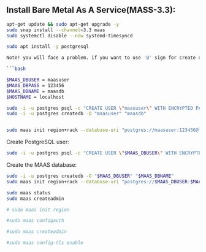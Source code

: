 ## Install Bare Metal As A Service(MASS-3.3):

```bash
apt-get update && sudo apt-get upgrade -y
sudo snap install --channel=3.3 maas
sudo systemctl disable --now systemd-timesyncd
```


```bash
sudo apt install -y postgresql

Note! you will face a problem. if you want to use '@' sign for create db password:

```bash

$MAAS_DBUSER = maasuser
$MAAS_DBPASS = 123456
$MAAS_DBNAME = maasdb
$HOSTNAME = localhost

```

```bash
sudo -i -u postgres psql -c "CREATE USER \"maasuser\" WITH ENCRYPTED PASSWORD '123456'"
sudo -i -u postgres createdb -O "maasuser" "maasdb"


sudo maas init region+rack --database-uri "postgres://maasuser:123456@localhost/maasdb"
```


Create PostgreSQL user:
```bash
sudo -i -u postgres psql -c "CREATE USER \"$MAAS_DBUSER\" WITH ENCRYPTED PASSWORD '$MAAS_DBPASS'"
```


Create the MAAS database:
```bash
sudo -i -u postgres createdb -O "$MAAS_DBUSER" "$MAAS_DBNAME"
sudo maas init region+rack --database-uri "postgres://$MAAS_DBUSER:$MAAS_DBPASS@$HOSTNAME/$MAAS_DBNAME"
```

```bash
sudo maas status
sudo maas createadmin

# sudo maas init region

#sudo maas configauth

#sudo maas createadmin

#sudo maas config-tls enable
```







